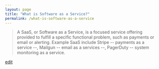 ```yaml
---
layout: page
title: "What is Software as a Service?"
permalink: /what-is-software-as-a-service
---
```


> A SaaS, or Software as a Service, is a focused service offering provided to fulfill a specific functional problem, such as payments or email or alerting. Example SaaS include Stripe -- payments as a service --, Mailgun -- email as a services --,  PagerDuty -- system monitoring as a service.

<p class="edit-term"><a href="https://github.com/and-digital/tech-definitions/blob/master/definitions/anything-as-a-service/software-as-a-service.md">edit</a></p>
